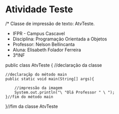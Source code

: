 # Atividade Teste 
/* Classe de impressão de texto: AtvTeste. 
* IFPR - Campus Cascavel 
* Disciplina: Programação Orientada a Objetos 
* Professor: Nelson Bellincanta
* Aluna: Elisabeth Folador Ferreira 
* 3°INF 

 public class AtvTeste { //declaração da classe 
 
    //declaraçãp do método main   
    public static void main(String[] args){
    
        //impressão da imagem     
        System.out.println("\ "Olá Professor " \ ");
    }//fim do método main 
}//fim da classe AtvTeste
